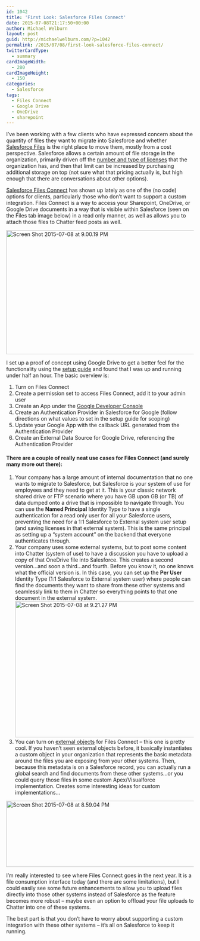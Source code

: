```yaml
---
id: 1042
title: 'First Look: Salesforce Files Connect'
date: 2015-07-08T21:17:50+00:00
author: Michael Welburn
layout: post
guid: http://michaelwelburn.com/?p=1042
permalink: /2015/07/08/first-look-salesforce-files-connect/
twitterCardType:
  - summary
cardImageWidth:
  - 280
cardImageHeight:
  - 150
categories:
  - Salesforce
tags:
  - Files Connect
  - Google Drive
  - OneDrive
  - sharepoint
---
```

I&#8217;ve been working with a few clients who have expressed concern about the quantity of files they want to migrate into Salesforce and whether <a href="http://www.salesforce.com/chatter/features/document-collaboration-software/" target="_blank">Salesforce Files</a> is the right place to move them, mostly from a cost perspective. Salesforce allows a certain amount of file storage in the organization, primarily driven off the <a href="https://help.salesforce.com/HTViewHelpDoc?id=limits_storage_allocation.htm" target="_blank">number and type of licenses</a> that the organization has, and then that limit can be increased by purchasing additional storage on top (not sure what that pricing actually is, but high enough that there are conversations about other options).

<!--more-->

<a href="https://www.salesforce.com/blog/2014/12/announcing-salesforce-files-connect-universal-file-sharing-speeds-up-business.html" target="_blank">Salesforce Files Connect</a> has shown up lately as one of the (no code) options for clients, particularly those who don&#8217;t want to support a custom integration. Files Connect is a way to access your Sharepoint, OneDrive, or Google Drive documents in a way that is visible within Salesforce (seen on the Files tab image below) in a read only manner, as well as allows you to attach those files to Chatter feed posts as well.

[<img class="aligncenter size-large wp-image-1046" src="http://michaelwelburn.com/wp-content/uploads/2015/07/Screen-Shot-2015-07-08-at-9.00.19-PM-1024x444.png" alt="Screen Shot 2015-07-08 at 9.00.19 PM" width="765" height="332" srcset="http://michaelwelburn.com/wp-content/uploads/2015/07/Screen-Shot-2015-07-08-at-9.00.19-PM-1024x444.png 1024w, http://michaelwelburn.com/wp-content/uploads/2015/07/Screen-Shot-2015-07-08-at-9.00.19-PM-300x130.png 300w" sizes="(max-width: 765px) 100vw, 765px" />](http://michaelwelburn.com/wp-content/uploads/2015/07/Screen-Shot-2015-07-08-at-9.00.19-PM.png)

I set up a proof of concept using Google Drive to get a better feel for the functionality using the <a href="https://help.salesforce.com/HTViewHelpDoc?id=admin_files_connect_overview.htm&language=en_US" target="_blank">setup guide</a> and found that I was up and running under half an hour. The basic overview is:

  1. Turn on Files Connect
  2. Create a permission set to access Files Connect, add it to your admin user
  3. Create an App under the <a href="https://console.developers.google.com/project" target="_blank">Google Developer Console</a>
  4. Create an Authentication Provider in Salesforce for Google (follow directions on what values to set in the setup guide for scoping)
  5. Update your Google App with the callback URL generated from the Authentication Provider
  6. Create an External Data Source for Google Drive, referencing the Authentication Provider

#### There are a couple of really neat use cases for Files Connect (and surely many more out there):

  1. Your company has a large amount of internal documentation that no one wants to migrate to Salesforce, but Salesforce is your system of use for employees and they need to get at it. This is your classic network shared drive or FTP scenario where you have GB upon GB (or TB) of data dumped onto a drive that is impossible to navigate through. You can use the **Named Principal** Identity Type to have a single authentication for a read only user for all your Salesforce users, preventing the need for a 1:1 Salesforce to External system user setup (and saving licenses in that external system). This is the same principal as setting up a &#8220;system account&#8221; on the backend that everyone authenticates through.
  2. Your company uses some external systems, but to post some content into Chatter (system of use) to have a discussion you have to upload a copy of that OneDrive file into Salesforce. This creates a second version&#8230;and soon a third&#8230;and fourth. Before you know it, no one knows what the official version is. In this case, you can set up the **Per User** Identity Type (1:1 Salesforce to External system user) where people can find the documents they want to share from these other systems and seamlessly link to them in Chatter so everything points to that one document in the external system.[<img class="aligncenter wp-image-1051 size-large" src="http://michaelwelburn.com/wp-content/uploads/2015/07/Screen-Shot-2015-07-08-at-9.21.27-PM-1024x488.png" alt="Screen Shot 2015-07-08 at 9.21.27 PM" width="765" height="365" srcset="http://michaelwelburn.com/wp-content/uploads/2015/07/Screen-Shot-2015-07-08-at-9.21.27-PM-1024x488.png 1024w, http://michaelwelburn.com/wp-content/uploads/2015/07/Screen-Shot-2015-07-08-at-9.21.27-PM-300x143.png 300w, http://michaelwelburn.com/wp-content/uploads/2015/07/Screen-Shot-2015-07-08-at-9.21.27-PM.png 1046w" sizes="(max-width: 765px) 100vw, 765px" />](http://michaelwelburn.com/wp-content/uploads/2015/07/Screen-Shot-2015-07-08-at-9.21.27-PM.png)
  3. You can turn on <a href="https://help.salesforce.com/HTViewHelpDoc?id=external_object_define.htm" target="_blank">external objects</a> for Files Connect &#8211; this one is pretty cool. If you haven&#8217;t seen external objects before, it basically instantiates a custom object in your organization that represents the basic metadata around the files you are exposing from your other systems. Then, because this metadata is on a Salesforce record, you can actually run a global search and find documents from these other systems&#8230;or you could query those files in some custom Apex/Visualforce implementation. Creates some interesting ideas for custom implementations&#8230;

[<img class="aligncenter wp-image-1045 size-large" src="http://michaelwelburn.com/wp-content/uploads/2015/07/Screen-Shot-2015-07-08-at-8.59.04-PM-1024x237.png" alt="Screen Shot 2015-07-08 at 8.59.04 PM" width="765" height="177" srcset="http://michaelwelburn.com/wp-content/uploads/2015/07/Screen-Shot-2015-07-08-at-8.59.04-PM-1024x237.png 1024w, http://michaelwelburn.com/wp-content/uploads/2015/07/Screen-Shot-2015-07-08-at-8.59.04-PM-300x69.png 300w" sizes="(max-width: 765px) 100vw, 765px" />](http://michaelwelburn.com/wp-content/uploads/2015/07/Screen-Shot-2015-07-08-at-8.59.04-PM.png)

I&#8217;m really interested to see where Files Connect goes in the next year. It is a file consumption interface today (and there are some limitations), but I could easily see some future enhancements to allow you to upload files directly into those other systems instead of Salesforce as the feature becomes more robust &#8211; maybe even an option to offload your file uploads to Chatter into one of these systems.

The best part is that you don&#8217;t have to worry about supporting a custom integration with these other systems &#8211; it&#8217;s all on Salesforce to keep it running.